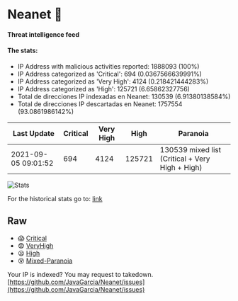 # Neanet :hocho:
#### Threat intelligence feed
#### The stats:

- IP Address with malicious activities reported: 1888093 (100%)
- IP Address categorized as 'Critical':  694 (0.0367566639991%)
- IP Address categorized as 'Very High':  4124 (0.218421444283%)
- IP Address categorized as 'High':  125721 (6.65862327756)
- Total de direcciones IP indexadas en Neanet:  130539 (6.91380138584%)
- Total de direcciones IP descartadas en Neanet:  1757554 (93.0861986142%)

| Last Update | Critical | Very High | High | Paranoia |
| --- | --- | --- | --- | --- |
| 2021-09-05 09:01:52 | 694 | 4124 | 125721 | 130539 mixed list (Critical + Very High + High)|

![Stats](https://docs.google.com/spreadsheets/d/e/2PACX-1vSnaNMIXVabIpDJjufMlzH7poXnshF3mgd8Is1g9ytUEzVsP5my4Trn8f-xkoLLQ38xpL3HtmUexLo6/pubchart?oid=501124687&format=image)

For the historical stats go to: [link](/stats.csv)
## Raw
- :scream: [Critical](https://raw.githubusercontent.com/JavaGarcia/Neanet/master/blacklists/neanet_critical.txt)
- :fearful: [VeryHigh](https://raw.githubusercontent.com/JavaGarcia/Neanet/master/blacklists/neanet_veryHigh.txtt)
- :frowning: [High](https://raw.githubusercontent.com/JavaGarcia/Neanet/master/blacklists/neanet_high.txt)
- :dizzy_face: [Mixed-Paranoia](https://raw.githubusercontent.com/JavaGarcia/Neanet/master/blacklists/neanet_all.txt)


Your IP is indexed? You may request to takedown. [https://github.com/JavaGarcia/Neanet/issues](https://github.com/JavaGarcia/Neanet/issues)






































































































































































































































































































































































































































































































































































































































































































































































































































































































































































































































































































































































































































































































































































































































































































































































































































































































































































































































































































































































































































































































































































































































































































































































































































































































































































































































































































































































































































































































































































































































































































































































































































































































































































































































































































































































































































































































































































































































































































































































































































































































































































































































































































































































































































































































































































































































































































































































































































































































































































































































































































































































































































































































































































































































































































































































































































































































































































































































































































































































































































































































































































































































































































































































































































































































































































































































































































































































































































































































































































































































































































































































































































































































































































































































































































































































































































































































































































































































































































































































































































































































































































































































































































































































































































































































































































































































































































































